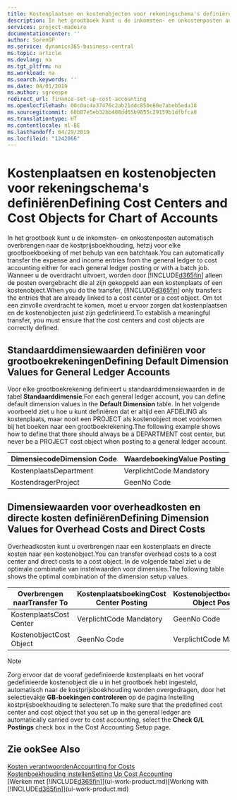 ```yaml
---
title: Kostenplaatsen en kostenobjecten voor rekeningschema's definiëren | Microsoft Docs
description: In het grootboek kunt u de inkomsten- en onkostenposten automatisch overbrengen naar de kostprijsboekhouding, hetzij voor elke grootboekboeking of met behulp van een batchtaak. Wanneer u de overdracht uitvoert, worden alleen de posten overgebracht die al zijn gekoppeld aan een kostenplaats of een kostenobject. Om tot een zinvolle overdracht te komen, moet u ervoor zorgen dat kostenplaatsen en de kostenobjecten juist zijn gedefinieerd.
services: project-madeira
documentationcenter: ''
author: SorenGP
ms.service: dynamics365-business-central
ms.topic: article
ms.devlang: na
ms.tgt_pltfrm: na
ms.workload: na
ms.search.keywords: ''
ms.date: 04/01/2019
ms.author: sgroespe
redirect_url: finance-set-up-cost-accounting
ms.openlocfilehash: 00c0ac4a37476c2ab21ddc850e80e7abeb5eda18
ms.sourcegitcommit: 60b87e5eb32bb408dd65b9855c29159b1dfbfca8
ms.translationtype: HT
ms.contentlocale: nl-BE
ms.lasthandoff: 04/29/2019
ms.locfileid: "1242066"
---
```

# <a name="defining-cost-centers-and-cost-objects-for-chart-of-accounts"></a><span data-ttu-id="388fc-105">Kostenplaatsen en kostenobjecten voor rekeningschema's definiëren</span><span class="sxs-lookup"><span data-stu-id="388fc-105">Defining Cost Centers and Cost Objects for Chart of Accounts</span></span>
<span data-ttu-id="388fc-106">In het grootboek kunt u de inkomsten- en onkostenposten automatisch overbrengen naar de kostprijsboekhouding, hetzij voor elke grootboekboeking of met behulp van een batchtaak.</span><span class="sxs-lookup"><span data-stu-id="388fc-106">You can automatically transfer the expense and income entries from the general ledger to cost accounting either for each general ledger posting or with a batch job.</span></span> <span data-ttu-id="388fc-107">Wanneer u de overdracht uitvoert, worden door [!INCLUDE[d365fin](includes/d365fin_md.md)] alleen de posten overgebracht die al zijn gekoppeld aan een kostenplaats of een kostenobject.</span><span class="sxs-lookup"><span data-stu-id="388fc-107">When you do the transfer, [!INCLUDE[d365fin](includes/d365fin_md.md)] only transfers the entries that are already linked to a cost center or a cost object.</span></span> <span data-ttu-id="388fc-108">Om tot een zinvolle overdracht te komen, moet u ervoor zorgen dat kostenplaatsen en de kostenobjecten juist zijn gedefinieerd.</span><span class="sxs-lookup"><span data-stu-id="388fc-108">To establish a meaningful transfer, you must ensure that the cost centers and cost objects are correctly defined.</span></span>  

## <a name="defining-default-dimension-values-for-general-ledger-accounts"></a><span data-ttu-id="388fc-109">Standaarddimensiewaarden definiëren voor grootboekrekeningen</span><span class="sxs-lookup"><span data-stu-id="388fc-109">Defining Default Dimension Values for General Ledger Accounts</span></span>  
<span data-ttu-id="388fc-110">Voor elke grootboekrekening definieert u standaarddimensiewaarden in de tabel **Standaarddimensie**.</span><span class="sxs-lookup"><span data-stu-id="388fc-110">For each general ledger account, you can define default dimension values in the **Default Dimension** table.</span></span> <span data-ttu-id="388fc-111">In het volgende voorbeeld ziet u hoe u kunt definiëren dat er altijd een AFDELING als kostenplaats, maar nooit een PROJECT als kostenobject moet voorkomen bij het boeken naar een grootboekrekening.</span><span class="sxs-lookup"><span data-stu-id="388fc-111">The following example shows how to define that there should always be a DEPARTMENT cost center, but never be a PROJECT cost object when posting to a general ledger account.</span></span>  

|<span data-ttu-id="388fc-112">**Dimensiecode**</span><span class="sxs-lookup"><span data-stu-id="388fc-112">**Dimension Code**</span></span>|<span data-ttu-id="388fc-113">**Waardeboeking**</span><span class="sxs-lookup"><span data-stu-id="388fc-113">**Value Posting**</span></span>|  
|------------------------------------------|-----------------------------------------|  
|<span data-ttu-id="388fc-114">Kostenplaats</span><span class="sxs-lookup"><span data-stu-id="388fc-114">Department</span></span>|<span data-ttu-id="388fc-115">Verplicht</span><span class="sxs-lookup"><span data-stu-id="388fc-115">Code Mandatory</span></span>|  
|<span data-ttu-id="388fc-116">Kostendrager</span><span class="sxs-lookup"><span data-stu-id="388fc-116">Project</span></span>|<span data-ttu-id="388fc-117">Geen</span><span class="sxs-lookup"><span data-stu-id="388fc-117">No Code</span></span>|  

## <a name="defining-dimension-values-for-overhead-costs-and-direct-costs"></a><span data-ttu-id="388fc-118">Dimensiewaarden voor overheadkosten en directe kosten definiëren</span><span class="sxs-lookup"><span data-stu-id="388fc-118">Defining Dimension Values for Overhead Costs and Direct Costs</span></span>  
 <span data-ttu-id="388fc-119">Overheadkosten kunt u overbrengen naar een kostenplaats en directe kosten naar een kostenobject.</span><span class="sxs-lookup"><span data-stu-id="388fc-119">You can transfer overhead costs to a cost center and direct costs to a cost object.</span></span> <span data-ttu-id="388fc-120">In de volgende tabel ziet u de optimale combinatie van instelwaarden voor dimensies.</span><span class="sxs-lookup"><span data-stu-id="388fc-120">The following table shows the optimal combination of the dimension setup values.</span></span>  

|<span data-ttu-id="388fc-121">Overbrengen naar</span><span class="sxs-lookup"><span data-stu-id="388fc-121">Transfer To</span></span>|<span data-ttu-id="388fc-122">Kostenplaatsboeking</span><span class="sxs-lookup"><span data-stu-id="388fc-122">Cost Center Posting</span></span>|<span data-ttu-id="388fc-123">Kostenobjectboeking</span><span class="sxs-lookup"><span data-stu-id="388fc-123">Cost Object Posting</span></span>|  
|-----------------|-------------------------|-------------------------|  
|<span data-ttu-id="388fc-124">Kostenplaats</span><span class="sxs-lookup"><span data-stu-id="388fc-124">Cost Center</span></span>|<span data-ttu-id="388fc-125">Verplicht</span><span class="sxs-lookup"><span data-stu-id="388fc-125">Code Mandatory</span></span>|<span data-ttu-id="388fc-126">Geen</span><span class="sxs-lookup"><span data-stu-id="388fc-126">No Code</span></span>|  
|<span data-ttu-id="388fc-127">Kostenobject</span><span class="sxs-lookup"><span data-stu-id="388fc-127">Cost Object</span></span>|<span data-ttu-id="388fc-128">Geen</span><span class="sxs-lookup"><span data-stu-id="388fc-128">No Code</span></span>|<span data-ttu-id="388fc-129">Verplicht</span><span class="sxs-lookup"><span data-stu-id="388fc-129">Code Mandatory</span></span>|  

> [!NOTE]  
>  <span data-ttu-id="388fc-130">Zorg ervoor dat de vooraf gedefinieerde kostenplaats en het vooraf gedefinieerde kostenobject die u in het grootboek hebt ingesteld, automatisch naar de kostprijsboekhouding worden overgedragen, door het selectievakje **GB-boekingen controleren** op de pagina Instelling kostprijsboekhouding te selecteren.</span><span class="sxs-lookup"><span data-stu-id="388fc-130">To make sure that the predefined cost center and cost object that you set up in the general ledger are automatically carried over to cost accounting, select the **Check G/L Postings** check box in the Cost Accounting Setup page.</span></span>  

## <a name="see-also"></a><span data-ttu-id="388fc-131">Zie ook</span><span class="sxs-lookup"><span data-stu-id="388fc-131">See Also</span></span>  
[<span data-ttu-id="388fc-132">Kosten verantwoorden</span><span class="sxs-lookup"><span data-stu-id="388fc-132">Accounting for Costs</span></span>](finance-manage-cost-accounting.md)  
[<span data-ttu-id="388fc-133">Kostenboekhouding instellen</span><span class="sxs-lookup"><span data-stu-id="388fc-133">Setting Up Cost Accounting</span></span>](finance-set-up-cost-accounting.md)  
<span data-ttu-id="388fc-134">[Werken met [!INCLUDE[d365fin](includes/d365fin_md.md)]](ui-work-product.md)</span><span class="sxs-lookup"><span data-stu-id="388fc-134">[Working with [!INCLUDE[d365fin](includes/d365fin_md.md)]](ui-work-product.md)</span></span>
